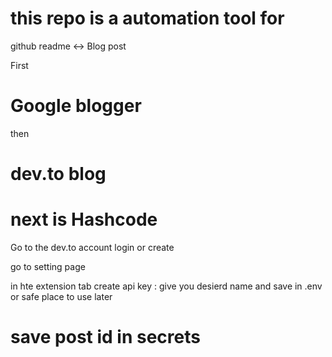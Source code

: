 # this repo is a automation tool for 

github readme <-> Blog post 

First 
# Google blogger 
then 

# dev.to blog

# next is Hashcode 

Go to the dev.to account login or create 

go to setting page 

in hte extension tab 
create api key : give you desierd name and save in .env or safe place to use later 

# save post id in secrets 
